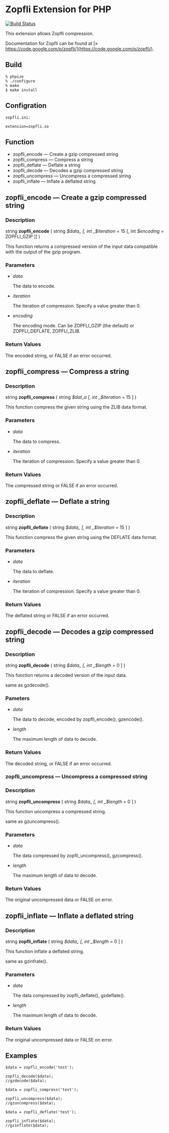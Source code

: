 # Zopfli Extension for PHP #

[![Build Status](https://travis-ci.org/kjdev/php-ext-zopfli.png?branch=master)](http://travis-ci.org/kjdev/php-ext-zopfli)

This extension allows Zopfli compression.

Documentation for Zopfli can be found at [» https://code.google.com/p/zopfli/](https://code.google.com/p/zopfli/).

## Build ##

    % phpize
    % ./configure
    % make
    $ make install

## Configration ##

    zopfli.ini:

    extension=zopfli.so

## Function ##

* zopfli\_encode — Create a gzip compressed string
* zopfli\_compress — Compress a string
* zopfli\_deflate — Deflate a string
* zopfli\_decode — Decodes a gzip compressed string
* zopfli\_uncompress — Uncompress a compressed string
* zopfli\_inflate — Inflate a deflated string

## zopfli\_encode — Create a gzip compressed string ##

### Description ###

string **zopfli\_encode** ( string _$data_ [, int _$iteration_ = 15 [, int _$encoding_ = ZOPFLI\_GZIP ]] )

This function returns a compressed version of the input data compatible with the
output of the gzip program.

### Parameters ###

* _data_

  The data to encode.

* _iteration_

  The iteration of compression. Specify a value greater than 0.

* _encoding_

  The encoding mode. Can be ZOPFLI\_GZIP (the default) or ZOPFLI\_DEFLATE,
  ZOPFLI\_ZLIB.

### Return Values ###

The encoded string, or FALSE if an error occurred.


## zopfli\_compress — Compress a string ##

### Description ###

string **zopfli\_compress** ( string _$dat_a [, int _$iteration_ = 15 ] )

This function compress the given string using the ZLIB data format.

### Parameters ###

* _data_

  The data to compress.

* _iteration_

  The iteration of compression. Specify a value greater than 0.


### Return Values ###

The compressed string or FALSE if an error occurred.


## zopfli\_deflate — Deflate a string ##

### Description ###

string **zopfli\_deflate** ( string _$data_ [, int _$iteration_ = 15 ] )

This function compress the given string using the DEFLATE data format.

### Parameters ###

* _data_

  The data to deflate.

* _iteration_

  The iteration of compression. Specify a value greater than 0.

### Return Values ###

The deflated string or FALSE if an error occurred.


## zopfli\_decode — Decodes a gzip compressed string ##

### Description ###

string **zopfli\_decode** ( string _$data_ [, int _$length_ = 0 ] )

This function returns a decoded version of the input data.

same as gzdecode().

### Pameters ###

* _data_

  The data to decode, encoded by zopfli\_encode(), gzencode().

* _length_

  The maximum length of data to decode.

### Return Values ###

The decoded string, or FALSE if an error occurred.


### zopfli\_uncompress — Uncompress a compressed string ###

### Description ###

string **zopfli\_uncompress** ( string _$data_ [, int _$length_ = 0 ] )

This function uncompress a compressed string.

same as gzuncompress().

### Parameters ###

* _data_

  The data compressed by zopfli\_uncompress(), gzcompress().

* _length_

  The maximum length of data to decode.

### Return Values ###

The original uncompressed data or FALSE on error.


## zopfli\_inflate — Inflate a deflated string ##

### Description ###

string **zopfli\_inflate** ( string _$data_ [, int _$length_ = 0 ] )

This function inflate a deflated string.

same as gzinfrate().

### Parameters ###

* _data_

  The data compressed by zopfli\_deflate(), gzdeflate().

* _length_

  The maximum length of data to decode.

### Return Values ###

The original uncompressed data or FALSE on error.


## Examples ##

    $data = zopfli_encode('test');

    zopfli_decode($data);
    //gzdecode($data);

    $data = zopfli_compress('test');

    zopfli_uncompress($data);
    //gzuncompress($data);

    $data = zopfli_deflate('test');

    zopfli_inflate($data);
    //gzinflate($data);
